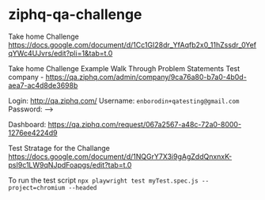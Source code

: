 # ziphq-qa-challenge

Take home Challenge
https://docs.google.com/document/d/1Cc1GI28dr_YfAqfb2x0_11hZssdr_0YefqYWc4UJvrs/edit?pli=1&tab=t.0


Take home Challenge Example Walk Through
Problem Statements
Test company - https://qa.ziphq.com/admin/company/9ca76a80-b7a0-4b0d-aea7-ac4d8de3698b 

Login: http://qa.ziphq.com/
Username: `enborodin+qatesting@gmail.com`
Password: --> 

Dashboard: https://qa.ziphq.com/request/067a2567-a48c-72a0-8000-1276ee4224d9 

Test Stratage for the Challange 
https://docs.google.com/document/d/1NQGrY7X3i9gAgZddQnxnxK-psI9c1LW9qNJpdFoapgs/edit?tab=t.0


To run the test script 
`npx playwright test myTest.spec.js --project=chromium --headed`